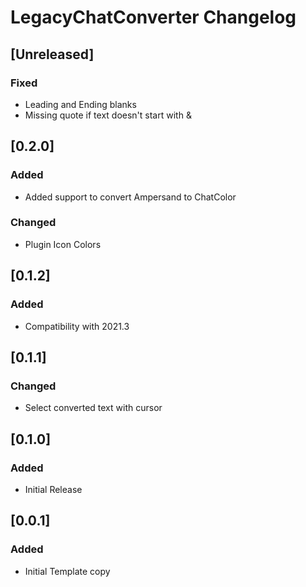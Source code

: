 <!-- Keep a Changelog guide -> https://keepachangelog.com -->

# LegacyChatConverter Changelog

## [Unreleased]
### Fixed
- Leading and Ending blanks
- Missing quote if text doesn't start with &

## [0.2.0]
### Added
- Added support to convert Ampersand to ChatColor

### Changed
- Plugin Icon Colors

## [0.1.2]
### Added
- Compatibility with 2021.3

## [0.1.1]
### Changed
- Select converted text with cursor

## [0.1.0]
### Added
- Initial Release

## [0.0.1]
### Added
- Initial Template copy
